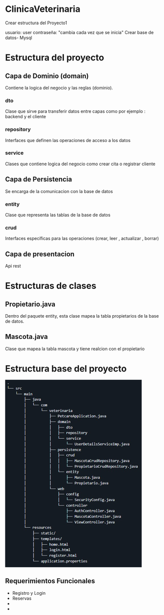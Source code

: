 # ClinicaVeterinaria

Crear estructura del Proyecto1

usuario: user
contraseña: "cambia cada vez que se inicia"
Crear base de datos- Mysql

# Estructura del proyecto
## Capa de Dominio (domain)
Contiene la logica del negocio y las reglas (dominio).
### dto 
Clase que sirve para transferir datos entre capas como por ejemplo : backend y el cliente

### repository
Interfaces que definen las operaciones de acceso a los datos

### service 
Clases que contiene logica del negocio como crear cita o registrar cliente

## Capa de Persistencia
Se encarga de la comunicacion con la base de datos
### entity 
Clase que representa las tablas de la base de datos

### crud 
Interfaces específicas para las operaciones (crear, leer , actualizar , borrar)

## Capa de presentacion 

Api rest

# Estructuras de clases
## Propietario.java 
Dentro del paquete entity, esta clase mapea la tabla propietarios de la base de datos. 
## Mascota.java
Clase que mapea la tabla mascota y tiene realcion con el propietario 

# Estructura base del proyecto
![Logo de la Clinica Veterinaria](proyecto/demo/src/main/resources/images/EstructuraREADME.png)

## Requerimientos Funcionales
- Registro y Login
- Reservas
- 
- 
